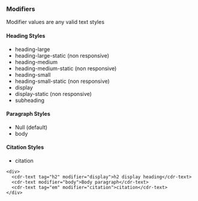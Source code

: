 ### Modifiers

Modifier values are any valid text styles

#### Heading Styles
  * heading-large
  * heading-large-static (non responsive)
  * heading-medium
  * heading-medium-static (non responsive)
  * heading-small
  * heading-small-static (non responsive)
  * display
  * display-static (non responsive)
  * subheading

#### Paragraph Styles
  * Null (default) 
  * body

#### Citation Styles
  * citation
```
<div>
  <cdr-text tag="h2" modifier="display">h2 display heading</cdr-text>
  <cdr-text modifier="body">Body paragraph</cdr-text>
  <cdr-text tag="em" modifier="citation">citation</cdr-text>
</div>
```
